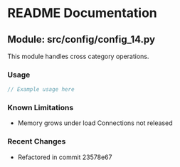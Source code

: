 # README Documentation

## Module: src/config/config_14.py

This module handles cross category operations.

### Usage

```java
// Example usage here
```

### Known Limitations

- Memory grows under load Connections not released

### Recent Changes

- Refactored in commit 23578e67
